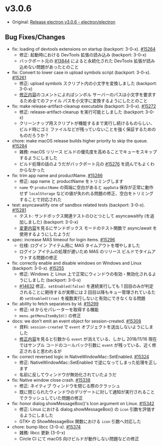 # v3.0.6

* Original: [Release electron v3.0.6 - electron/electron](https://github.com/electron/electron/releases/tag/v3.0.6)

## Bug Fixes/Changes

* fix: loading of devtools extensions on startup (backport: 3-0-x). [#15264](https://github.com/electron/electron/pull/15264)
  * 修正: 起動時における DevTools 拡張の読み込み (backport: 3-0-x)
  * バックポート元の [#13844](https://github.com/electron/electron/pull/13844) によると永続化された DevTools 拡張が読み込めない問題があったとのこと
* fix: Convert to lower case in upload symbols script (backport: 3-0-x). [#15261](https://github.com/electron/electron/pull/15261)
  * 修正: upload symbols スクリプト内の小文字を変換しました (backport: 3-0-x)
  * [修正内容](https://github.com/electron/electron/pull/15258/files)のコメントによればシンボル サーバーのパスは小文字を要求するため全てのファイル パスを小文字に変換するようにしたとのこと
* fix: make release-artifact-cleanup executable (backport: 3-0-x). [#15272](https://github.com/electron/electron/pull/15272)
  * 修正: release-artifact-cleanup を実行可能としました (backport: 3-0-x)
  * クリーンナップ用スクリプトが機能するまで実行し続けるものらしい、ビルド時にゴミ ファイルなどが残っていないことを強く保証するためのものだろうか？
* chore: make macOS release builds higher priority to skip the queue. [#15284](https://github.com/electron/electron/pull/15284)
  * 雑務: macOS リリース ビルドの優先度を高めることでキューをスキップするようにしました
  * ビルド処理の話のようだがバックポート元の [#15276](https://github.com/electron/electron/pull/15276) を読んでもよくわからなかった
* fix: trim app name and productName. [#15286](https://github.com/electron/electron/pull/15286)
  * 修正: app name と productName をトリミングします
  * `name` や `productName` の両端に空白があると `appData` 保存が正常に動作せず `localStorage` などの値が失われる問題の修正、空白をトリミングすることで対応された
* test: asyncawaitify one of sandbox related tests (backport: 3-0-x). [#15281](https://github.com/electron/electron/pull/15281)
  * テスト: サンドボックス関連テストのひとつとして asyncawaitify (を追加しました) (backport: 3-0-x)
  * [変更内容](https://github.com/electron/electron/pull/15252/files)を見るにサンドボックス モードのテスト関数で async/await を使用するようにしたようだ
* spec: increase MAS timeout for login items. [#15296](https://github.com/electron/electron/pull/15296)
  * 仕様: ログイン アイテム用に MAS タイムアウトを増やしました
  * ログイン アイテムの処理が遅いため MAS のリリース ビルドでタイムアウトする問題の修正
* fix: correctly enable and disable windows on Windows and Linux (backport: 3-0-x). [#15255](https://github.com/electron/electron/pull/15255)
  * 修正: Windows と Linux 上で正常にウィンドウの有効・無効化されるようにしました (backport: 3-0-x)
  * [#14632](https://github.com/electron/electron/issues/14632) 修正、`setEnabled(false)` を連続実行しても 1 回目のみが判定されることに期待するが実際には 2 回目以降もキュー管理されているため `setEnabled(true)` を複数実行しないと有効にできなくなる問題
* fix: ability to fetch separators by id. [#15299](https://github.com/electron/electron/pull/15299)
  * 修正: id からセパレーターを取得する機能
  * `menu.getMenuItemById()` の修正
* docs: we don't emit an event object for session-created. [#15308](https://github.com/electron/electron/pull/15308)
  * 資料: `session-created` で `event` オブジェクトを送出しないようにしました
  * [修正内容](https://github.com/electron/electron/pull/15236/files)を見ると引数から `event` が消えている、しかし 2018/11/16 現在ではサンプル コードのコールバック引数に `event` が残っている、近く修正されると思われるが
* fix: correct reversed logic in NativeWindowMac::SetEnabled. [#15324](https://github.com/electron/electron/pull/15324)
  * 修正: NativeWindowMac::SetEnabled で逆になってしまった処理を正します
  * 名前に反してウィンドウが無効化されていたようだ
* fix: Native window close crash. [#15338](https://github.com/electron/electron/pull/15338)
  * 修正: ネイティブ ウィンドウを閉じる際のクラッシュ
  * 既に閉じられたウィンドウのデリゲートに対して通知が実行されることでクラッシュしていた問題の修正
* fix: honor dialog.showMessageBox()'s Icon argument on Linux. [#15342](https://github.com/electron/electron/pull/15342)
  * 修正: Linux における dialog.showMessageBox() の `icon` 引数を評価するようにしました
  * GTK+ の ShowMessageBox 関数における `icon` 引数へ対応した
* chore: bump libcc (3-0-x). [#15374](https://github.com/electron/electron/pull/15374)
  * 雑務: libcc 更新 (3-0-x)
  * Circle CI にて macOS 向けビルドが動作しない問題などの修正
